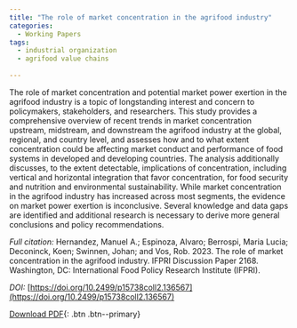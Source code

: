 ```yaml
---
title: "The role of market concentration in the agrifood industry"
categories:
  - Working Papers
tags:
  - industrial organization
  - agrifood value chains
    
---
```

The role of market concentration and potential market power exertion in the agrifood industry is a topic of longstanding interest and concern to policymakers, stakeholders, and researchers. This study provides a comprehensive overview of recent trends in market concentration upstream, midstream, and downstream the agrifood industry at the global, regional, and country level, and assesses how and to what extent concentration could be affecting market conduct and performance of food systems in developed and developing countries. The analysis additionally discusses, to the extent detectable, implications of concentration, including vertical and horizontal integration that favor concentration, for food security and nutrition and environmental sustainability. While market concentration in the agrifood industry has increased across most segments, the evidence on market power exertion is inconclusive. Several knowledge and data gaps are identified and additional research is necessary to derive more general conclusions and policy recommendations.

*Full citation:* Hernandez, Manuel A.; Espinoza, Alvaro; Berrospi, Maria Lucia; Deconinck, Koen; Swinnen, Johan; and Vos, Rob. 2023. The role of market concentration in the agrifood industry. IFPRI Discussion Paper 2168. Washington, DC: International Food Policy Research Institute (IFPRI). 

*DOI:* [https://doi.org/10.2499/p15738coll2.136567](https://doi.org/10.2499/p15738coll2.136567)

[Download PDF](https://ebrary.ifpri.org/utils/getfile/collection/p15738coll2/id/136567/filename/136780.pdf){: .btn .btn--primary}




